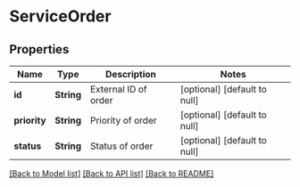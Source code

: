 # ServiceOrder
## Properties

| Name | Type | Description | Notes |
|------------ | ------------- | ------------- | -------------|
| **id** | **String** | External ID of order | [optional] [default to null] |
| **priority** | **String** | Priority of order | [optional] [default to null] |
| **status** | **String** | Status of order | [optional] [default to null] |

[[Back to Model list]](../README.md#documentation-for-models) [[Back to API list]](../README.md#documentation-for-api-endpoints) [[Back to README]](../README.md)

